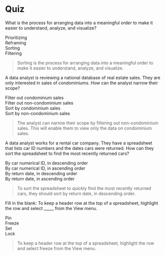 # Quiz
What is the process for arranging data into a meaningful order to make it easier to understand, analyze, and visualize?

Prioritizing    
Reframing   
Sorting   
Filtering   

> Sorting is the process for arranging data into a meaningful order to make it easier to understand, analyze, and visualize.

A data analyst is reviewing a national database of real estate sales. They are only interested in sales of condominiums. How can the analyst narrow their scope?

Filter out condominium sales    
Filter out non-condominium sales    
Sort by condominium sales   
Sort by non-condominium sales   

> The analyst can narrow their scope by filtering out non-condominium sales. This will enable them to view only the data on condominium sales.

A data analyst works for a rental car company. They have a spreadsheet that lists car ID numbers and the dates cars were returned. How can they sort the spreadsheet to find the most recently returned cars?

By car numerical ID, in descending order    
By car numerical ID, in ascending order   
By return date, in descending order   
By return date, in ascending order    

> To sort the spreadsheet to quickly find the most recently returned cars, they should sort by return date, in descending order.

Fill in the blank: To keep a header row at the top of a spreadsheet, highlight the row and select _____ from the View menu.

Pin   
Freeze    
Set   
Lock    

> To keep a header row at the top of a spreadsheet, highlight the row and select freeze from the View menu.

